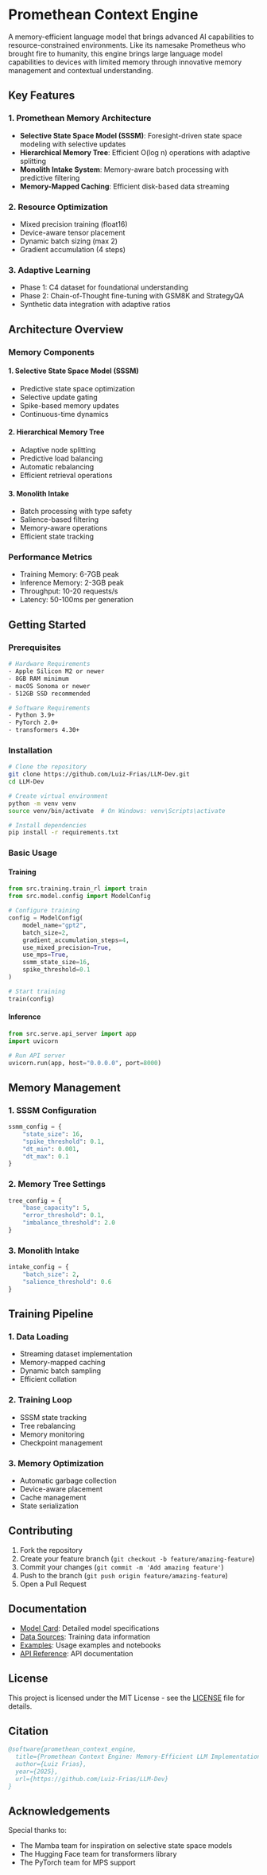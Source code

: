 # Promethean Context Engine

A memory-efficient language model that brings advanced AI capabilities to resource-constrained environments. Like its namesake Prometheus who brought fire to humanity, this engine brings large language model capabilities to devices with limited memory through innovative memory management and contextual understanding.

## Key Features

### 1. Promethean Memory Architecture
- **Selective State Space Model (SSSM)**: Foresight-driven state space modeling with selective updates
- **Hierarchical Memory Tree**: Efficient O(log n) operations with adaptive splitting
- **Monolith Intake System**: Memory-aware batch processing with predictive filtering
- **Memory-Mapped Caching**: Efficient disk-based data streaming

### 2. Resource Optimization
- Mixed precision training (float16)
- Device-aware tensor placement
- Dynamic batch sizing (max 2)
- Gradient accumulation (4 steps)

### 3. Adaptive Learning
- Phase 1: C4 dataset for foundational understanding
- Phase 2: Chain-of-Thought fine-tuning with GSM8K and StrategyQA
- Synthetic data integration with adaptive ratios

## Architecture Overview

### Memory Components

#### 1. Selective State Space Model (SSSM)
- Predictive state space optimization
- Selective update gating
- Spike-based memory updates
- Continuous-time dynamics

#### 2. Hierarchical Memory Tree
- Adaptive node splitting
- Predictive load balancing
- Automatic rebalancing
- Efficient retrieval operations

#### 3. Monolith Intake
- Batch processing with type safety
- Salience-based filtering
- Memory-aware operations
- Efficient state tracking

### Performance Metrics
- Training Memory: 6-7GB peak
- Inference Memory: 2-3GB peak
- Throughput: 10-20 requests/s
- Latency: 50-100ms per generation

## Getting Started

### Prerequisites
```bash
# Hardware Requirements
- Apple Silicon M2 or newer
- 8GB RAM minimum
- macOS Sonoma or newer
- 512GB SSD recommended

# Software Requirements
- Python 3.9+
- PyTorch 2.0+
- transformers 4.30+
```

### Installation
```bash
# Clone the repository
git clone https://github.com/Luiz-Frias/LLM-Dev.git
cd LLM-Dev

# Create virtual environment
python -m venv venv
source venv/bin/activate  # On Windows: venv\Scripts\activate

# Install dependencies
pip install -r requirements.txt
```

### Basic Usage

#### Training
```python
from src.training.train_rl import train
from src.model.config import ModelConfig

# Configure training
config = ModelConfig(
    model_name="gpt2",
    batch_size=2,
    gradient_accumulation_steps=4,
    use_mixed_precision=True,
    use_mps=True,
    ssmm_state_size=16,
    spike_threshold=0.1
)

# Start training
train(config)
```

#### Inference
```python
from src.serve.api_server import app
import uvicorn

# Run API server
uvicorn.run(app, host="0.0.0.0", port=8000)
```

## Memory Management

### 1. SSSM Configuration
```python
ssmm_config = {
    "state_size": 16,
    "spike_threshold": 0.1,
    "dt_min": 0.001,
    "dt_max": 0.1
}
```

### 2. Memory Tree Settings
```python
tree_config = {
    "base_capacity": 5,
    "error_threshold": 0.1,
    "imbalance_threshold": 2.0
}
```

### 3. Monolith Intake
```python
intake_config = {
    "batch_size": 2,
    "salience_threshold": 0.6
}
```

## Training Pipeline

### 1. Data Loading
- Streaming dataset implementation
- Memory-mapped caching
- Dynamic batch sampling
- Efficient collation

### 2. Training Loop
- SSSM state tracking
- Tree rebalancing
- Memory monitoring
- Checkpoint management

### 3. Memory Optimization
- Automatic garbage collection
- Device-aware placement
- Cache management
- State serialization

## Contributing

1. Fork the repository
2. Create your feature branch (`git checkout -b feature/amazing-feature`)
3. Commit your changes (`git commit -m 'Add amazing feature'`)
4. Push to the branch (`git push origin feature/amazing-feature`)
5. Open a Pull Request

## Documentation

- [Model Card](MODEL_CARD.md): Detailed model specifications
- [Data Sources](DATA_SOURCES.md): Training data information
- [Examples](examples/): Usage examples and notebooks
- [API Reference](docs/api.md): API documentation

## License

This project is licensed under the MIT License - see the [LICENSE](LICENSE) file for details.

## Citation

```bibtex
@software{promethean_context_engine,
  title={Promethean Context Engine: Memory-Efficient LLM Implementation},
  author={Luiz Frias},
  year={2025},
  url={https://github.com/Luiz-Frias/LLM-Dev}
}
```

## Acknowledgements

Special thanks to:
- The Mamba team for inspiration on selective state space models
- The Hugging Face team for transformers library
- The PyTorch team for MPS support 